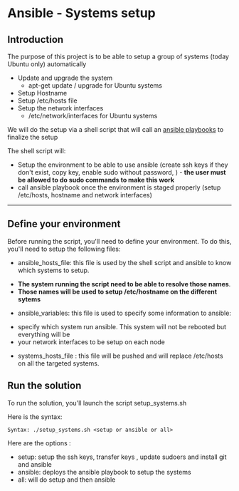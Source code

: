 # Ansible - Systems setup

## Introduction

The purpose of this project is to be able to setup a group of systems (today Ubuntu only) automatically

  * Update and upgrade the system 
  	- apt-get update / upgrade for Ubuntu systems
  * Setup Hostname
  * Setup /etc/hosts file
  * Setup the network interfaces
    - /etc/network/interfaces for Ubuntu systems

We will do the setup via a shell script that will call an [ansible playbooks](http://docs.ansible.com/ansible/playbooks.html) to finalize the setup

The shell script will: 

 * Setup the environment to be able to use ansible (create ssh keys if they don't exist, copy key, enable sudo without password, ) - **the user must be allowed to do sudo commands to make this work**
 * call ansible playbook once the environment is staged properly (setup /etc/hosts, hostname and network interfaces)

<hr>

## Define your environment

Before running the script, you'll need to define your environment. To do this, you'll need to setup the following files: 

 * ansible_hosts_file: this file is used by the shell script and ansible to know which systems to setup. 
  - **The system running the script need to be able to resolve those names**. 
  - **Those names will be used to setup /etc/hostname on the different sytems**
 * ansible_variables: this file is used to specify some information to ansible: 
  - specify which system run ansible. This system will not be rebooted but everything will be
  - your network interfaces to be setup on each node
 * systems_hosts_file : this file will be pushed and will replace /etc/hosts on all the targeted systems. 

## Run the solution

To run the solution, you'll launch the script setup_systems.sh

Here is the syntax: 

    Syntax: ./setup_systems.sh <setup or ansible or all>
 
Here are the options : 
 * setup: setup the ssh keys, transfer keys , update sudoers and install git and ansible
 * ansible: deploys the ansible playbook to setup the systems
 * all: will do setup and then ansible

